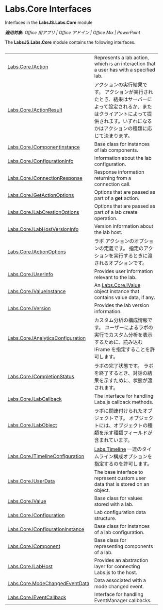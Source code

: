 ﻿
# Labs.Core Interfaces
Interfaces in the  **LabsJS.Labs.Core** module

 _**適用対象:** Office 用アプリ | Office アドイン | Office Mix | PowerPoint_

The  **LabsJS.Labs.Core** module contains the following interfaces.

## 


|||
|:-----|:-----|
|[Labs.Core.IAction](../../reference/office-mix/labs.core.iaction.md)|Represents a lab action, which is an interaction that a user has with a specified lab.|
|[Labs.Core.IActionResult](../../reference/office-mix/labs.core.iactionresult.md)|アクションの実行結果です。 アクションが実行されたとき、結果はサーバーによって設定されるか、またはクライアントによって提供されます。いずれになるかはアクションの種類に応じて決まります。|
|[Labs.Core.IComponentInstance](../../reference/office-mix/labs.core.icomponentinstance.md)|Base class for instances of lab components.|
|[Labs.Core.IConfigurationInfo](../../reference/office-mix/labs.core.iconfigurationinfo.md)|Information about the lab configuration.|
|[Labs.Core.IConnectionResponse](../../reference/office-mix/labs.core.iconnectionresponse.md)|Response information returning from a connection call.|
|[Labs.Core.IGetActionOptions](../../reference/office-mix/labs.core.igetactionoptions.md)|Options that are passed as part of a  **get** action.|
|[Labs.Core.ILabCreationOptions](../../reference/office-mix/labs.core.ilabcreationoptions.md)|Options that are passed as part of a lab create operation.|
|[Labs.Core.ILabHostVersionInfo](../../reference/office-mix/labs.core.ilabhostversioninfo.md)|Version information about the lab host.|
|[Labs.Core.IActionOptions](../../reference/office-mix/labs.core.iactionoptions.md)|ラボ アクションのオプションの定義です。 指定のアクションを実行するときに渡されるオプションです。|
|[Labs.Core.IUserInfo](../../reference/office-mix/labs.core.iuserinfo.md)|Provides user information relevant to the lab.|
|[Labs.Core.IValueInstance](../../reference/office-mix/labs.core.ivalueinstance.md)|An [Labs.Core.IValue](../../reference/office-mix/labs.core.ivalue.md) object instance that contains value data, if any.|
|[Labs.Core.IVersion](../../reference/office-mix/labs.core.iversion.md)|Provides the lab version information.|
|[Labs.Core.IAnalyticsConfiguration](../../reference/office-mix/labs.core.ianalyticsconfiguration.md)|カスタム分析の構成情報です。 ユーザーによるラボの実行でカスタム分析を表示するために、読み込む IFrame を指定することを許可します。|
|[Labs.Core.ICompletionStatus](../../reference/office-mix/labs.core.icompletionstatus.md)|ラボの完了状態です。 ラボを終了するとき、対話の結果を示すために、状態が渡されます。|
|[Labs.Core.ILabCallback](../../reference/office-mix/labs.core.ilabcallback.md)|The interface for handling Labs.js callback methods.|
|[Labs.Core.ILabObject](../../reference/office-mix/labs.core.ilabobject.md)|ラボに関連付けられたオブジェクトです。 オブジェクトには、オブジェクトの種類を示す種類フィールドが含まれています。|
|[Labs.Core.ITimelineConfiguration](../../reference/office-mix/labs.core.itimelineconfiguration.md)|[Labs.Timeline](../../reference/office-mix/labs.timeline.md) 一連のタイムライン構成オプションを指定するのを許可します。|
|[Labs.Core.IUserData](../../reference/office-mix/labs.core.iuserdata.md)|The base interface to represent custom user data that is stored on an object.|
|[Labs.Core.IValue](../../reference/office-mix/labs.core.ivalue.md)|Base class for values stored with a lab.|
|[Labs.Core.IConfiguration](../../reference/office-mix/labs.core.iconfiguration.md)|Lab configuration data structure.|
|[Labs.Core.IConfigurationInstance](../../reference/office-mix/labs.core.iconfigurationinstance.md)|Base class for instances of a lab configuration.|
|[Labs.Core.IComponent](../../reference/office-mix/labs.core.icomponent.md)|Base class for representing components of a lab.|
|[Labs.Core.ILabHost](../../reference/office-mix/labs.core.ilabhost.md)|Provides an abstraction layer for connecting Labs.js to the host.|
|[Labs.Core.ModeChangedEventData](../../reference/office-mix/labs.core.modechangedeventdata.md)|Data associated with a mode changed event.|
|[Labs.Core.IEventCallback](../../reference/office-mix/labs.core.ieventcallback.md)|Interface for handling EventManager callbacks.|
